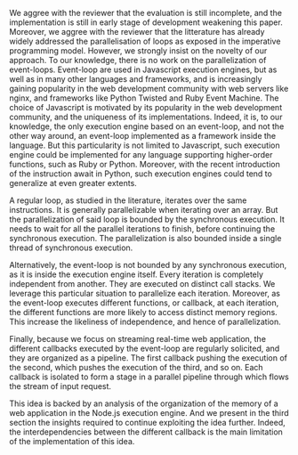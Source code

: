 
We aggree with the reviewer that the evaluation is still incomplete, and the implementation is still in early stage of development weakening this paper.
Moreover, we aggree with the reviewer that the litterature has already widely addressed the parallelisation of loops as exposed in the imperative programming model.
However, we strongly insist on the novelty of our approach.
To our knowledge, there is no work on the parallelization of event-loops.
Event-loop are used in Javascript execution engines, but as well as in many other languages and frameworks, and is increasingly gaining popularity in the web development community with web servers like nginx, and frameworks like Python Twisted and Ruby Event Machine.
The choice of Javascript is motivated by its popularity in the web development community, and the uniqueness of its implementations.
Indeed, it is, to our knowledge, the only execution engine based on an event-loop, and not the other way around, an event-loop implemented as a framework inside the language.
But this particularity is not limited to Javascript, such execution engine could be implemented for any language supporting higher-order functions, such as Ruby or Python.
Moreover, with the recent introduction of the instruction await in Python, such execution engines could tend to generalize at even greater extents.

A regular loop, as studied in the literature, iterates over the same instructions.
It is generally parallelizable when iterating over an array.
But the parallelization of said loop is bounded by the synchronous execution.
It needs to wait for all the parallel iterations to finish, before continuing the synchronous execution.
The parallelization is also bounded inside a single thread of synchronous execution.

Alternatively, the event-loop is not bounded by any synchronous execution, as it is inside the execution engine itself.
Every iteration is completely independent from another.
They are executed on distinct call stacks.
We leverage this particular situation to parallelize each iteration.
Moreover, as the event-loop executes different functions, or callback, at each iteration, the different functions are more likely to access distinct memory regions.
This increase the likeliness of independence, and hence of parallelization.

Finally, because we focus on streaming real-time web application, the different callbacks executed by the event-loop are regularly solicited, and they are organized as a pipeline.
The first callback pushing the execution of the second, which pushes the execution of the third, and so on.
Each callback is isolated to form a stage in a parallel pipeline through which flows the stream of input request.

This idea is backed by an analysis of the organization of the memory of a web application in the Node.js execution engine.
And we present in the third section the insights required to continue exploiting the idea further.
Indeed, the interdependencies between the different callback is the main limitation of the implementation of this idea.

